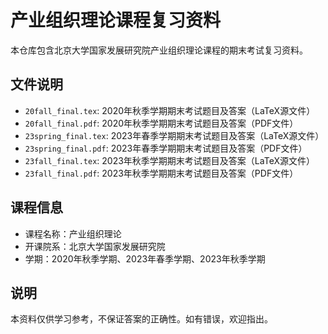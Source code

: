 # 产业组织理论课程复习资料

本仓库包含北京大学国家发展研究院产业组织理论课程的期末考试复习资料。

## 文件说明

- `20fall_final.tex`: 2020年秋季学期期末考试题目及答案（LaTeX源文件）
- `20fall_final.pdf`: 2020年秋季学期期末考试题目及答案（PDF文件）
- `23spring_final.tex`: 2023年春季学期期末考试题目及答案（LaTeX源文件）
- `23spring_final.pdf`: 2023年春季学期期末考试题目及答案（PDF文件）
- `23fall_final.tex`: 2023年秋季学期期末考试题目及答案（LaTeX源文件）
- `23fall_final.pdf`: 2023年秋季学期期末考试题目及答案（PDF文件）

## 课程信息

- 课程名称：产业组织理论
- 开课院系：北京大学国家发展研究院
- 学期：2020年秋季学期、2023年春季学期、2023年秋季学期

## 说明

本资料仅供学习参考，不保证答案的正确性。如有错误，欢迎指出。
